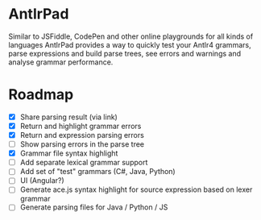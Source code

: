 # AntlrPad

Similar to JSFiddle, CodePen and other online playgrounds for all kinds of languages AntlrPad provides a way to quickly
test your Antlr4 grammars, parse expressions and build parse trees, see errors and warnings and analyse grammar performance.

# Roadmap
- [x] Share parsing result (via link)
- [X] Return and highlight grammar errors
- [X] Return and expression parsing errors
- [ ] Show parsing errors in the parse tree
- [X] Grammar file syntax highlight
- [ ] Add separate lexical grammar support
- [ ] Add set of "test" grammars (C#, Java, Python)
- [ ] UI (Angular?)
- [ ] Generate ace.js syntax highlight for source expression based on lexer grammar
- [ ] Generate parsing files for Java / Python / JS
